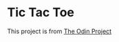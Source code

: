 # Tic Tac Toe
This project is from [The Odin Project](https://www.theodinproject.com/courses/ruby-programming/lessons/oop)